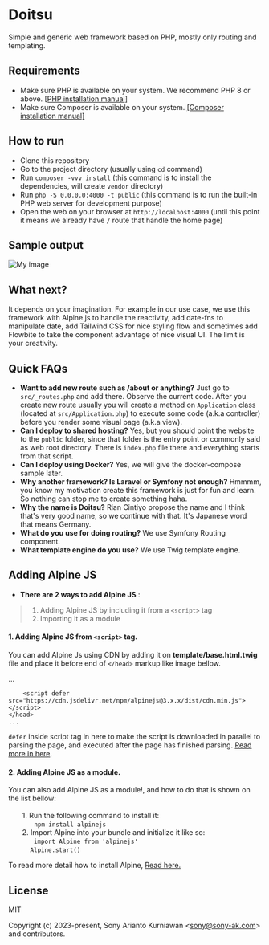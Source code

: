 # Doitsu
Simple and generic web framework based on PHP, mostly only routing and templating.

## Requirements

- Make sure PHP is available on your system. We recommend PHP 8 or above. [[PHP installation manual]](https://www.php.net/manual/en/install.php)
- Make sure Composer is available on your system. [[Composer installation manual]](https://getcomposer.org/doc/00-intro.md#installation-linux-unix-macos)

## How to run

- Clone this repository
- Go to the project directory (usually using `cd` command)
- Run `composer -vvv install` (this command is to install the dependencies, will create `vendor` directory)
- Run `php -S 0.0.0.0:4000 -t public` (this command is to run the built-in PHP web server for development purpose)
- Open the web on your browser at `http://localhost:4000` (until this point it means we already have `/` route that handle the home page)

## Sample output

![My image](https://github.com/sonyarianto/doitsu/blob/main/doitsu.png?raw=true)

## What next?

It depends on your imagination. For example in our use case, we use this framework with Alpine.js to handle the reactivity, add date-fns to manipulate date, add Tailwind CSS for nice styling flow and sometimes add Flowbite to take the component advantage of nice visual UI. The limit is your creativity.

## Quick FAQs

- **Want to add new route such as /about or anything?** Just go to `src/_routes.php` and add there. Observe the current code. After you create new route usually you will create a method on `Application` class (located at `src/Application.php`) to execute some code (a.k.a controller) before you render some visual page (a.k.a view).
- **Can I deploy to shared hosting?** Yes, but you should point the website to the `public` folder, since that folder is the entry point or commonly said as web root directory. There is `index.php` file there and everything starts from that script.
- **Can I deploy using Docker?** Yes, we will give the docker-compose sample later.
- **Why another framework? Is Laravel or Symfony not enough?** Hmmmm, you know my motivation create this framework is just for fun and learn. So nothing can stop me to create something haha.
- **Why the name is Doitsu?** Rian Cintiyo propose the name and I think that's very good name, so we continue with that. It's Japanese word that means Germany.
- **What do you use for doing routing?** We use Symfony Routing component.
- **What template engine do you use?** We use Twig template engine.

## Adding Alpine JS

- **There are 2 ways to add Alpine JS** :
> 1. Adding Alpine JS by including it from a `<script>` tag
> 2. Importing it as a module<br>

#### **1. Adding Alpine JS from `<script>` tag.**<br> ####
You can add Alpine Js using CDN by adding it on **template/base.html.twig** file and place it before end of `</head>` markup like image bellow.
<html>
    <head>
        ...
 
        <script defer src="https://cdn.jsdelivr.net/npm/alpinejs@3.x.x/dist/cdn.min.js"></script>
    </head>
    ...
</html> 

`defer` inside script tag in here to make the script is downloaded in parallel to parsing the page, and executed after the page has finished parsing. [Read more in here](https://developer.mozilla.org/en-US/docs/Web/HTML/Element/script).<br>

#### **2. Adding Alpine JS as a module.**<br> ####
You can also add Alpine JS as a module!, and how to do that is shown on the list bellow:<br><br>
&nbsp;&nbsp;&nbsp;&nbsp;&nbsp;&nbsp; 1. Run the following command to install it:<br> &nbsp;&nbsp;&nbsp;&nbsp;&nbsp;&nbsp;&nbsp;&nbsp;&nbsp;&nbsp;&nbsp;&nbsp; `npm install alpinejs`<br>
&nbsp;&nbsp;&nbsp;&nbsp;&nbsp;&nbsp; 2. Import Alpine into your bundle and initialize it like so:<br>
&nbsp;&nbsp;&nbsp;&nbsp;&nbsp;&nbsp;&nbsp;&nbsp;&nbsp;&nbsp;&nbsp;`
import Alpine from 'alpinejs'`  <br>&nbsp;&nbsp;&nbsp;&nbsp;&nbsp;&nbsp;&nbsp;&nbsp;&nbsp;&nbsp; `Alpine.start()`

To read more detail how to install Alpine, [Read here.](https://alpinejs.dev/essentials/installation)

## License

MIT

Copyright (c) 2023-present, Sony Arianto Kurniawan <<sony@sony-ak.com>> and contributors.
